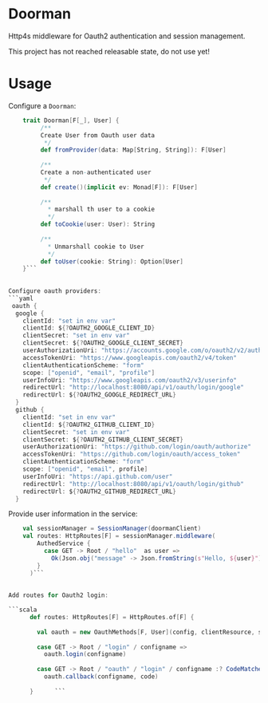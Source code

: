 # Doorman

Http4s middleware for Oauth2 authentication and session management.

This project has not reached releasable state, do not use yet!

# Usage

Configure a `Doorman`:

```scala
    trait Doorman[F[_], User] {
         /**
         Create User from Oauth user data
          */
         def fromProvider(data: Map[String, String]): F[User]
       
         /**
         Create a non-authenticated user
          */
         def create()(implicit ev: Monad[F]): F[User]
       
         /**
           * marshall th user to a cookie
           */
         def toCookie(user: User): String
       
         /**
           * Unmarshall cookie to User
           */
         def toUser(cookie: String): Option[User]
    }```
   
   
Configure oauth providers:
```yaml
 oauth {
  google {
    clientId: "set in env var"
    clientId: ${?OAUTH2_GOOGLE_CLIENT_ID}
    clientSecret: "set in env var"
    clientSecret: ${?OAUTH2_GOOGLE_CLIENT_SECRET}
    userAuthorizationUri: "https://accounts.google.com/o/oauth2/v2/auth"
    accessTokenUri: "https://www.googleapis.com/oauth2/v4/token"
    clientAuthenticationScheme: "form"
    scope: ["openid", "email", "profile"]
    userInfoUri: "https://www.googleapis.com/oauth2/v3/userinfo"
    redirectUrl: "http://localhost:8080/api/v1/oauth/login/google"
    redirectUrl: ${?OAUTH2_GOOGLE_REDIRECT_URL}
  }
  github {
    clientId: "set in env var"
    clientId: ${?OAUTH2_GITHUB_CLIENT_ID}
    clientSecret: "set in env var"
    clientSecret: ${?OAUTH2_GITHUB_CLIENT_SECRET}
    userAuthorizationUri: "https://github.com/login/oauth/authorize"
    accessTokenUri: "https://github.com/login/oauth/access_token"
    clientAuthenticationScheme: "form"
    scope: ["openid", "email", profile]
    userInfoUri: "https://api.github.com/user"
    redirectUrl: "http://localhost:8080/api/v1/oauth/login/github"
    redirectUrl: ${?OAUTH2_GITHUB_REDIRECT_URL}
  }
```
   
   
Provide user information in the service:
```scala
    val sessionManager = SessionManager(doormanClient)
    val routes: HttpRoutes[F] = sessionManager.middleware(
        AuthedService {
          case GET -> Root / "hello"  as user =>
            Ok(Json.obj("message" -> Json.fromString(s"Hello, ${user}")))
        }
      )```
      
      
Add routes for Oauth2 login:

```scala
      def routes: HttpRoutes[F] = HttpRoutes.of[F] {
      
        val oauth = new OauthMethods[F, User](config, clientResource, sessionManager)
        
        case GET -> Root / "login" / configname =>
          oauth.login(configname)
    
        case GET -> Root / "oauth" / "login" / configname :? CodeMatcher(code) =>
          oauth.callback(configname, code)
    
      }      ```
      
